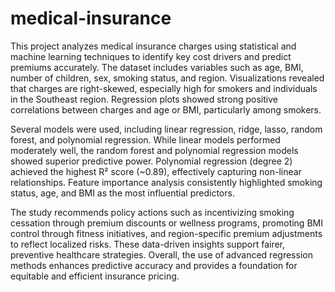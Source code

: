 # medical-insurance
This project analyzes medical insurance charges using statistical and machine learning techniques to identify key cost drivers and predict premiums accurately. The dataset includes variables such as age, BMI, number of children, sex, smoking status, and region. Visualizations revealed that charges are right-skewed, especially high for smokers and individuals in the Southeast region. Regression plots showed strong positive correlations between charges and age or BMI, particularly among smokers.

Several models were used, including linear regression, ridge, lasso, random forest, and polynomial regression. While linear models performed moderately well, the random forest and polynomial regression models showed superior predictive power. Polynomial regression (degree 2) achieved the highest R² score (\~0.89), effectively capturing non-linear relationships. Feature importance analysis consistently highlighted smoking status, age, and BMI as the most influential predictors.

The study recommends policy actions such as incentivizing smoking cessation through premium discounts or wellness programs, promoting BMI control through fitness initiatives, and region-specific premium adjustments to reflect localized risks. These data-driven insights support fairer, preventive healthcare strategies. Overall, the use of advanced regression methods enhances predictive accuracy and provides a foundation for equitable and efficient insurance pricing.
